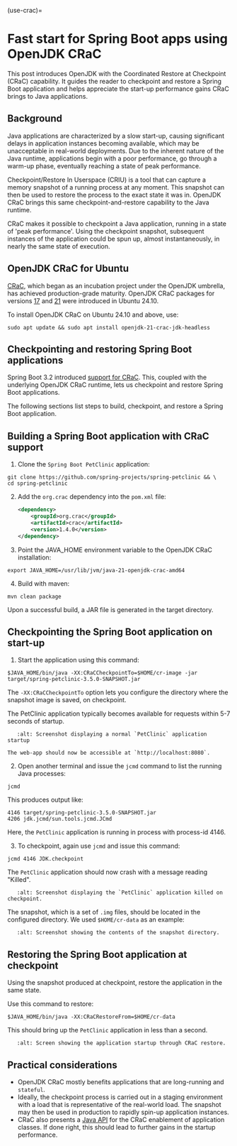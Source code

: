(use-crac)=

# Fast start for Spring Boot apps using OpenJDK CRaC 

This post introduces OpenJDK with the Coordinated Restore at Checkpoint (CRaC) capability. It guides the reader to checkpoint and restore a Spring Boot application and helps appreciate the start-up performance gains CRaC brings to Java applications.

## Background

Java applications are characterized by a slow start-up, causing significant delays in application instances becoming available, which may be unacceptable in real-world deployments. Due to the inherent nature of the Java runtime, applications begin with a poor performance, go through a warm-up phase, eventually reaching a state of peak performance.

Checkpoint/Restore In Userspace (CRIU) is a tool that can capture a memory snapshot of a running process at any moment. This snapshot can then be used to restore the process to the exact state it was in. OpenJDK CRaC brings this same checkpoint-and-restore capability to the Java runtime.

CRaC makes it possible to checkpoint a Java application, running in a state of 'peak performance'. Using the checkpoint snapshot, subsequent instances of the application could be spun up, almost instantaneously, in nearly the same state of execution.


## OpenJDK CRaC for Ubuntu

[CRaC](https://openjdk.org/projects/crac/), which began as an incubation project under the OpenJDK umbrella, has achieved production-grade maturity. OpenJDK CRaC packages for versions [17](https://launchpad.net/ubuntu/+source/openjdk-17-crac) and [21](https://launchpad.net/ubuntu/+source/openjdk-17-crac) were introduced in Ubuntu 24.10.

To install OpenJDK CRaC on Ubuntu 24.10 and above, use:
```none
sudo apt update && sudo apt install openjdk-21-crac-jdk-headless
```

## Checkpointing and restoring Spring Boot applications

Spring Boot 3.2 introduced [support for CRaC](https://github.com/spring-projects/spring-boot/wiki/Spring-Boot-3.2-Release-Notes#initial-support-for-jvm-checkpoint-restore). This, coupled with the underlying OpenJDK CRaC runtime, lets us checkpoint and restore Spring Boot applications.

The following sections list steps to build, checkpoint, and restore a Spring Boot application.

## Building a Spring Boot application with CRaC support

1. Clone the `Spring Boot PetClinic` application:
```none
git clone https://github.com/spring-projects/spring-petclinic && \
cd spring-petclinic
```

2. Add the `org.crac` dependency into the `pom.xml` file:

   ```xml
   <dependency>
       <groupId>org.crac</groupId>
       <artifactId>crac</artifactId>
       <version>1.4.0</version>
   </dependency>
   ```

3. Point the JAVA_HOME environment variable to the OpenJDK CRaC installation:
```none
export JAVA_HOME=/usr/lib/jvm/java-21-openjdk-crac-amd64
```

4. Build with maven:
```none
mvn clean package
```

Upon a successful build, a JAR file is generated in the target directory.

## Checkpointing the Spring Boot application on start-up

1. Start the application using this command:
```none
$JAVA_HOME/bin/java -XX:CRaCCheckpointTo=$HOME/cr-image -jar target/spring-petclinic-3.5.0-SNAPSHOT.jar
```

The `-XX:CRaCCheckpointTo` option lets you configure the directory where the snapshot image is saved, on checkpoint.

The PetClinic application typically becomes available for requests within 5-7 seconds of startup.
```{figure} /images/crac-use/01-normal-startup.png
   :alt: Screenshot displaying a normal `PetClinic` application startup
```

    The web-app should now be accessible at `http://localhost:8080`.


2. Open another terminal and issue the `jcmd` command to list the running Java processes:
```none
jcmd
```
This produces output like:
```
4146 target/spring-petclinic-3.5.0-SNAPSHOT.jar
4206 jdk.jcmd/sun.tools.jcmd.JCmd
```
Here, the `PetClinic` application is running in process with process-id 4146.

3. To checkpoint, again use `jcmd` and issue this command:
```none
jcmd 4146 JDK.checkpoint
```
The `PetClinic` application should now crash with a message reading "Killed".

```{figure} /images/crac-use/02-app-killed.png
   :alt: Screenshot displaying the `PetClinic` application killed on checkpoint.
```

The snapshot, which is a set of `.img` files, should be located in the configured directory. We used `$HOME/cr-data` as an example:

```{figure} /images/crac-use/03-snapshot-dir.png
   :alt: Screenshot showing the contents of the snapshot directory.
```

## Restoring the Spring Boot application at checkpoint

Using the snapshot produced at checkpoint, restore the application in the same state.

Use this command to restore:
```none
$JAVA_HOME/bin/java -XX:CRaCRestoreFrom=$HOME/cr-data
```

This should bring up the `PetClinic` application in less than a second.

```{figure} /images/crac-use/04-restore-app.png
   :alt: Screen showing the application startup through CRaC restore.
```

## Practical considerations

 - OpenJDK CRaC mostly benefits applications that are long-running and `stateful`.
 - Ideally, the checkpoint process is carried out in a staging environment with a load that is representative of the real-world load. The snapshot may then be used in production to rapidly spin-up application instances.
 - CRaC also presents a [Java API](https://crac.github.io/jdk/jdk-crac/api/java.base/jdk/crac/package-summary.html) for the CRaC enablement of application classes. If done right, this should lead to further gains in the startup performance.

